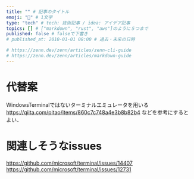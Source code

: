 ```yaml
---
title: "" # 記事のタイトル
emoji: "🦕" # 1文字
type: "tech" # tech: 技術記事 / idea: アイデア記事
topics: [] # ["markdown", "rust", "aws"]のように５つまで
published: false # falseで下書き
# published_at: 2010-01-01 08:00 # 過去・未来の日時

# https://zenn.dev/zenn/articles/zenn-cli-guide
# https://zenn.dev/zenn/articles/markdown-guide
---
```

# 代替案
WindowsTerminalではないターミナルエミュレータを用いる
https://qiita.com/pitao/items/860c7c748a4e3b8b82b4
などを参考にするとよい．

# 関連しそうなissues
https://github.com/microsoft/terminal/issues/14407
https://github.com/microsoft/terminal/issues/12731
